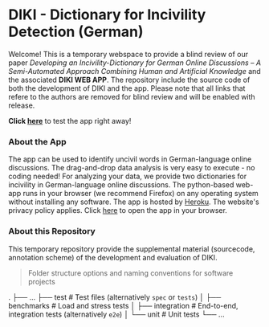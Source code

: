 # DIKI - Dictionary for Incivility Detection (German)

Welcome! This is a temporary webspace to provide a blind review of our paper *Developing an Incivility-Dictionary for German Online Discussions – 
A Semi-Automated Approach Combining Human and Artificial Knowledge* and the associated **DIKI WEB APP**. The repository include the source code of both the development of DIKI and the app. Please note that all links that refere to the authors are removed for blind review and will be enabled with release.

**Click [here](https://diki-web-app.herokuapp.com/)** to test the app right away!

### About the App

The app can be used to identify uncivil words in German-language online discussions. The drag-and-drop data analysis is very easy to execute - no coding needed! For analyzing your data, we provide two dictionaries for incivility in German-language online discussions. The python-based web-app runs in your browser (we recommend Firefox) on any operating system without installing any software. The app is hosted by [Heroku](https://www.heroku.com/). The website's privacy policy applies. Click [here](https://diki-web-app.herokuapp.com/) to open the app in your browser. 


### About this Repository

This temporary repository provide the supplemental material (sourcecode, annotation scheme) of the development and evaluation of DIKI. 
> Folder structure options and naming conventions for software projects

 .
    ├── ...
    ├── test                    # Test files (alternatively `spec` or `tests`)
    │   ├── benchmarks          # Load and stress tests
    │   ├── integration         # End-to-end, integration tests (alternatively `e2e`)
    │   └── unit                # Unit tests
    └── ...

>
